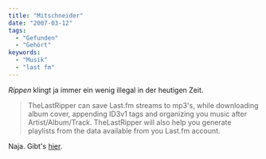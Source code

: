 ```yaml
---
title: "Mitschneider"
date: "2007-03-12"
tags:
  - "Gefunden"
  - "Gehört"
keywords:
  - "Musik"
  - "last fm"
---
```


_Rippen_ klingt ja immer ein wenig illegal in der heutigen Zeit.

> TheLastRipper can save Last.fm streams to mp3's, while downloading album cover, appending ID3v1 tags and organizing you music after Artist/Album/Track. TheLastRipper will also help you generate playlists from the data available from you Last.fm account.

Naja. Gibt's [hier](http://code.google.com/p/thelastripper/).
